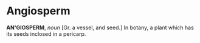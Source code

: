 # Angiosperm

**AN'GIOSPERM**, _noun_ \[Gr. a vessel, and seed.\] In botany, a plant which has its seeds inclosed in a pericarp.